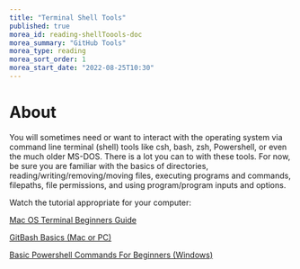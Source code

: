 ```yaml
---
title: "Terminal Shell Tools"
published: true
morea_id: reading-shellToools-doc
morea_summary: "GitHub Tools"
morea_type: reading
morea_sort_order: 1
morea_start_date: "2022-08-25T10:30"
---
```

# About
You will sometimes need or want to interact with the operating system via command line terminal (shell) tools like csh, bash, zsh, Powershell, or even the much older MS-DOS. There is a lot you can to with these tools. For now, be sure you are familiar with the basics of directories, reading/writing/removing/moving files, executing programs and commands, filepaths, file permissions, and using program/program inputs and options.

Watch the tutorial appropriate for your computer:

[Mac OS Terminal Beginners Guide](https://www.youtube.com/watch?v=aKRYQsKR46I)

[GitBash Basics (Mac or PC)](https://www.youtube.com/watch?v=oQc-2gsjgDg)

[Basic Powershell Commands For Beginners (Windows)](https://www.youtube.com/watch?v=j9wtAezZ9x0)